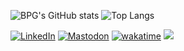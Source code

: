 ![BPG's GitHub stats](https://github-readme-stats.vercel.app/api?username=bpg&show_icons=true&theme=transparent&count_private=true)
![Top Langs](https://github-readme-stats.vercel.app/api/top-langs/?username=bpg&layout=compact&theme=transparent)

[![LinkedIn](https://img.shields.io/badge/LinkedIn--_.svg?style=social&logo=linkedin)](https://www.linkedin.com/in/pboldyrev)
[![Mastodon](https://img.shields.io/mastodon/follow/109359290334783032?style=social)](https://mastodon.social/@bpg)
[![wakatime](https://wakatime.com/badge/user/0d475ca0-4611-45c1-a9b9-0ad2031d6140.svg?style=social)](https://wakatime.com/@0d475ca0-4611-45c1-a9b9-0ad2031d6140)
![](https://hit.yhype.me/github/profile?user_id=627562)

